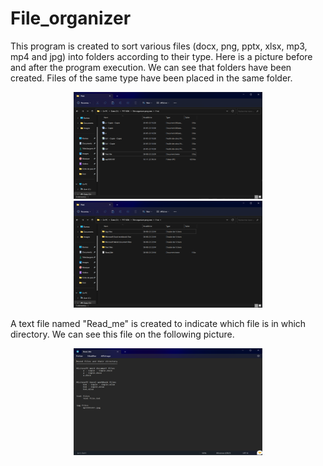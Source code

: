 # File_organizer



This program is created to sort various files (docx, png, pptx, xlsx, mp3, mp4 and jpg) into folders according to their type. Here is a picture before and after the program execution. We can see that folders have been created. Files of the same type have been placed in the same folder.


<p align="center"> 
<img src="https://github.com/gipi333/File_organizer/blob/main/Before.png" width="302" height="171" > <img src="https://github.com/gipi333/File_organizer/blob/main/After.png"width="302" height="171" > 
</p>

A text file named "Read_me" is created to indicate which file is in which directory. We can see this file on the following picture.

<p align="center"> 
<img src="https://github.com/gipi333/File_organizer/blob/main/Txt.png" width="302" height="171" > 
</p>
